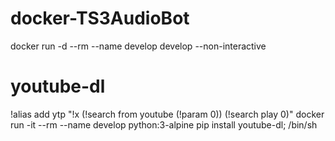# docker-TS3AudioBot



docker run -d --rm --name develop develop --non-interactive
 
# youtube-dl


!alias add ytp "!x (!search from youtube (!param 0)) (!search play 0)"
docker run -it --rm --name develop python:3-alpine pip install youtube-dl; /bin/sh